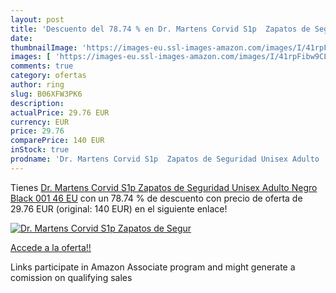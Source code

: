 ```yaml
---
layout: post
title: 'Descuento del 78.74 % en Dr. Martens Corvid S1p  Zapatos de Segur'
date: 
thumbnailImage: 'https://images-eu.ssl-images-amazon.com/images/I/41rpFibw9CL._SL200_.jpg'
images: [ 'https://images-eu.ssl-images-amazon.com/images/I/41rpFibw9CL._SL200_.jpg' ]
comments: true
category: ofertas
author: ring
slug: B06XFW3PK6
description:
actualPrice: 29.76 EUR
currency: EUR
price: 29.76
comparePrice: 140 EUR
inStock: true
prodname: 'Dr. Martens Corvid S1p  Zapatos de Seguridad Unisex Adulto  Negro  Black 001   46 EU'
---
```


Tienes [Dr. Martens Corvid S1p  Zapatos de Seguridad Unisex Adulto  Negro  Black 001   46 EU](https://www.amazon.es/dp/B06XFW3PK6/?tag=tolees-21) con un 78.74 % de descuento con precio de oferta de 29.76 EUR (original: 140 EUR) en el siguiente enlace!

[![Dr. Martens Corvid S1p  Zapatos de Segur](https://images-eu.ssl-images-amazon.com/images/I/41rpFibw9CL._SL200_.jpg)](https://www.amazon.es/dp/B06XFW3PK6/?tag=tolees-21)

[Accede a la oferta!!](https://www.amazon.es/dp/B06XFW3PK6/?tag=tolees-21)

Links participate in Amazon Associate program and might generate a comission on qualifying sales


